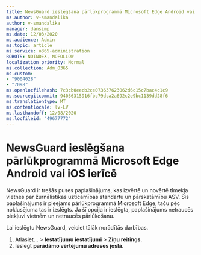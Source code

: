 ```yaml
---
title: NewsGuard ieslēgšana pārlūkprogrammā Microsoft Edge Android vai iOS ierīcē
ms.author: v-smandalika
author: v-smandalika
manager: dansimp
ms.date: 12/03/2020
ms.audience: Admin
ms.topic: article
ms.service: o365-administration
ROBOTS: NOINDEX, NOFOLLOW
localization_priority: Normal
ms.collection: Adm_O365
ms.custom:
- "9004028"
- "7098"
ms.openlocfilehash: 7c3cb0eecb2ce073637623062d6c15c7bac4c1c9
ms.sourcegitcommit: 94036315916fbc79dca2a692c2e9bc1139dd28f6
ms.translationtype: MT
ms.contentlocale: lv-LV
ms.lasthandoff: 12/08/2020
ms.locfileid: "49677772"
---
```

# <a name="turn-on-newsguard-in-microsoft-edge-on-an-android-or-ios-device"></a>NewsGuard ieslēgšana pārlūkprogrammā Microsoft Edge Android vai iOS ierīcē

NewsGuard ir trešās puses paplašinājums, kas izvērtē un novērtē tīmekļa vietnes par žurnālistikas uzticamības standartu un pārskatāmību ASV. Šis paplašinājums ir pieejams pārlūkprogrammā Microsoft Edge, taču pēc noklusējuma tas ir izslēgts. Ja šī opcija ir ieslēgta, paplašinājums netraucēs piekļuvi vietnēm un netraucēs pārlūkošanu.

Lai ieslēgtu NewsGuard, veiciet tālāk norādītās darbības.
1. Atlasiet... > **Iestatījumu iestatījumi**  >  **Ziņu reitings**.
2. Ieslēgt **parādāmo vērtējumu adreses joslā**.